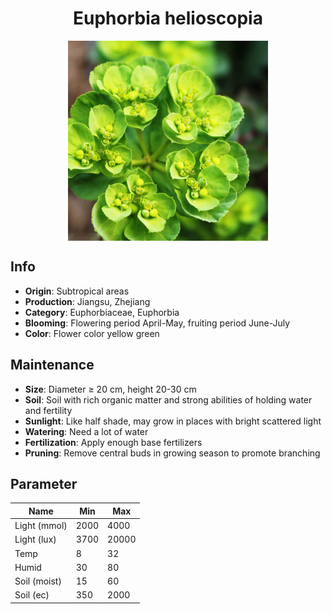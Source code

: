 <h1 align='center'>Euphorbia helioscopia</h1>
<p align="center">
    <img 
        align='center'
        width='320'
        src="../images/euphorbia helioscopia.png" 
        alt='Euphorbia helioscopia' />
</p>

## Info

 - **Origin**: Subtropical areas
 - **Production**: Jiangsu, Zhejiang
 - **Category**: Euphorbiaceae, Euphorbia
 - **Blooming**: Flowering period April-May, fruiting period June-July
 - **Color**: Flower color yellow green

## Maintenance

 - **Size**: Diameter ≥ 20 cm, height 20-30 cm
 - **Soil**: Soil with rich organic matter and strong abilities of holding water and fertility
 - **Sunlight**: Like half shade, may grow in places with bright scattered light
 - **Watering**: Need a lot of water
 - **Fertilization**: Apply enough base fertilizers
 - **Pruning**: Remove central buds in growing season to promote branching

## Parameter

| Name         | Min  | Max   |
|--------------|------|-------|
| Light (mmol) | 2000 | 4000  |
| Light (lux)  | 3700 | 20000 |
| Temp         | 8    | 32    |
| Humid        | 30   | 80    |
| Soil (moist) | 15   | 60    |
| Soil (ec)    | 350  | 2000  |